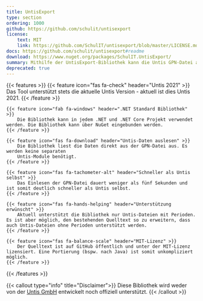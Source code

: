 ```yaml
---
title: UntisExport
type: section
ordering: 1000
github: https://github.com/schulit/untisexport
license:
    text: MIT
    link: https://github.com/SchulIT/untisexport/blob/master/LICENSE.md
docs: https://github.com/schulit/untisexport#readme
download: https://www.nuget.org/packages/SchulIT.UntisExport/
summary: Mithilfe der UntisExport-Bibliothek kann die Untis GPN-Datei ausgelesen werden.
deprecated: true
---
```


{{< features >}}
    {{< feature icon="fas fa-check" header="Untis 2021" >}}
        Das Tool unterstützt stets die aktuelle Untis Version - aktuell ist dies Untis 2021.
    {{< /feature >}}

    {{< feature icon="fab fa-windows" header=".NET Standard Bibliothek" >}}
        Die Bibliothek kann in jedem .NET und .NET Core Projekt verwendet werden. Die Bibliothek kann über NuGet eingebunden werden.
    {{< /feature >}}

    {{< feature icon="fas fa-download" header="Untis-Daten auslesen" >}}
        Die Bibliothek liest die Daten direkt aus der GPN-Datei aus. Es werden keine separaten
        Untis-Module benötigt.
    {{< /feature >}}

    {{< feature icon="fas fa-tachometer-alt" header="Schneller als Untis selbst" >}}
        Das Einlesen der GPN-Datei dauert weniger als fünf Sekunden und ist somit deutlich schneller als Untis selbst.
    {{< /feature >}}

    {{< feature icon="fas fa-hands-helping" header="Unterstützung erwünscht" >}}
        Aktuell unterstützt die Bibliothek nur Untis-Dateien mit Perioden. Es ist aber möglich, den bestehenden Quelltext so zu erweitern, dass auch Untis-Dateien ohne Perioden unterstützt werden.
    {{< /feature >}}

    {{< feature icon="fas fa-balance-scale" header="MIT-Lizenz" >}}
        Der Quelltext ist auf GitHub öffentlich und unter der MIT-Lizenz lizensiert. Eine Portierung (bspw. nach Java) ist somit unkompliziert möglich.
    {{< /feature >}}
{{< /features >}}

{{< callout type="info" title="Disclaimer">}}
    Diese Bibliothek wird weder von der <a href="https://www.untis.at/" class="font-semibold underline hover:no-underline">Untis GmbH</a> entwickelt noch offiziell unterstützt. 
{{< /callout >}}